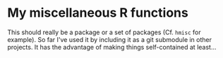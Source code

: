 # My miscellaneous R functions

This should really be a package or a set of packages (Cf. `hmisc` for example). So far I've used it by including it as a git submodule in other projects. It has the advantage of making things self-contained at least...
